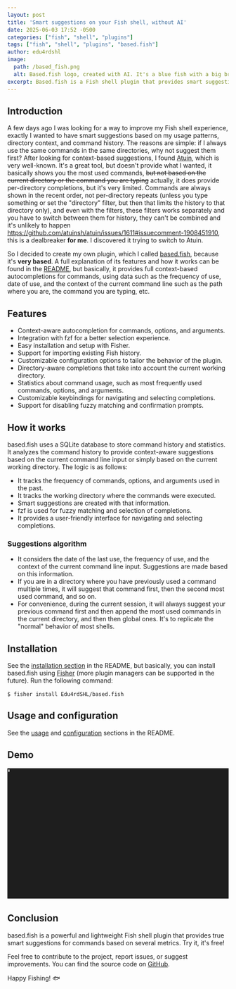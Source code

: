 ```yaml
---
layout: post
title: 'Smart suggestions on your Fish shell, without AI'
date: 2025-06-03 17:52 -0500
categories: ["fish", "shell", "plugins"]
tags: ["fish", "shell", "plugins", "based.fish"]
author: edu4rdshl
image:
  path: /based_fish.png
  alt: Based.fish logo, created with AI. It's a blue fish with a big brain.
excerpt: Based.fish is a Fish shell plugin that provides smart suggestions for commands based on your usage patterns, directory context, and command history. It uses SQLite for storage and fzf for selection, making it a powerful tool for enhancing your command line experience.
---
```


## Introduction

A few days ago I was looking for a way to improve my Fish shell experience, exactly I wanted to have smart suggestions based on my usage patterns, directory context, and command history. The reasons are simple: if I always use the same commands in the same directories, why not suggest them first? After looking for context-based suggestions, I found [Atuin](https://github.com/atuinsh/atuin), which is very well-known. It's a great tool, but doesn't provide what I wanted, it basically shows you the most used commands, ~~but not based on the current directory or the command you are typing~~ actually, it does provide per-directory completions, but it's very limited. Commands are always shown in the recent order, not per-directory repeats (unless you type something or set the "directory" filter, but then that limits the history to that directory only), and even with the filters, these filters works separately and you have to switch between them for history, they can't be combined and it's unlikely to happen https://github.com/atuinsh/atuin/issues/1611#issuecomment-1908451910, this is a dealbreaker **for me**. I discovered it trying to switch to Atuin.

So I decided to create my own plugin, which I called [based.fish](https://github.com/Edu4rdSHL/based.fish), because it's **very based**. A full explanation of its features and how it works can be found in the [README](https://github.com/Edu4rdSHL/based.fish/blob/main/README.md), but basically, it provides full context-based autocompletions for commands, using data such as the frequency of use, date of use, and the context of the current command line such as the path where you are, the command you are typing, etc.

## Features

- Context-aware autocompletion for commands, options, and arguments.
- Integration with fzf for a better selection experience.
- Easy installation and setup with Fisher.
- Support for importing existing Fish history.
- Customizable configuration options to tailor the behavior of the plugin.
- Directory-aware completions that take into account the current working directory.
- Statistics about command usage, such as most frequently used commands, options, and arguments.
- Customizable keybindings for navigating and selecting completions.
- Support for disabling fuzzy matching and confirmation prompts.

## How it works

based.fish uses a SQLite database to store command history and statistics. It analyzes the command history to provide context-aware suggestions based on the current command line input or simply based on the current working directory. The logic is as follows:

- It tracks the frequency of commands, options, and arguments used in the past.
- It tracks the working directory where the commands were executed.
- Smart suggestions are created with that information.
- fzf is used for fuzzy matching and selection of completions.
- It provides a user-friendly interface for navigating and selecting completions.

### Suggestions algorithm

- It considers the date of the last use, the frequency of use, and the context of the current command line input. Suggestions are made based on this information.
- If you are in a directory where you have previously used a command multiple times, it will suggest that command first, then the second most used command, and so on.
- For convenience, during the current session, it will always suggest your previous command first and then append the most used commands in the current directory, and then then global ones. It's to replicate the "normal" behavior of most shells.

## Installation

See the [installation section](https://github.com/Edu4rdSHL/based.fish?tab=readme-ov-file#installation) in the README, but basically, you can install based.fish using [Fisher](https://github.com/jorgebucaran/fisher) (more plugin managers can be supported in the future). Run the following command:

```fish
$ fisher install Edu4rdSHL/based.fish
```

## Usage and configuration

See the [usage](https://github.com/Edu4rdSHL/based.fish?tab=readme-ov-file#usage) and [configuration](https://github.com/Edu4rdSHL/based.fish?tab=readme-ov-file#configuration) sections in the README.

## Demo

![Demonstration of based.fish](../assets/gifs/based_fish_plugin.gif)

## Conclusion

based.fish is a powerful and lightweight Fish shell plugin that provides true smart suggestions for commands based on several metrics. Try it, it's free!

Feel free to contribute to the project, report issues, or suggest improvements. You can find the source code on [GitHub](https://github.com/Edu4rdSHL/based.fish).

Happy Fishing! 🐟